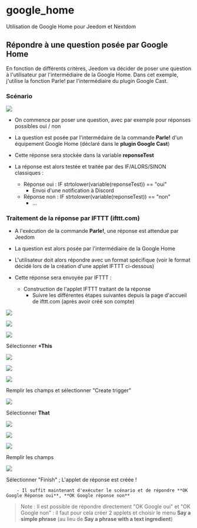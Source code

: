 # google_home

Utilisation de Google Home pour Jeedom et Nextdom

## Répondre à une question posée par Google Home

En fonction de différents critères, Jeedom va décider de poser une question à l'utilisateur par l'intermédiaire de la Google Home.
Dans cet exemple, j'utilise la fonction Parle! par l'intermédiaire du plugin Google Cast.

### Scénario

![](doc/images/Scenario.jpg) 

- On commence par poser une question, avec par exemple pour réponses possibles oui / non
- La question est posée par l'intermédaire de la commande **Parle!** d'un équipement Google Home (déclaré dans le **plugin Google Cast**)
- Cette réponse sera stockée dans la variable **reponseTest**

- La réponse est alors testée et traitée par des IF/ALORS/SINON classiques :
    - Réponse oui : IF strtolower(variable(reponseTest)) == "oui"
        - Envoi d'une notification à Discord
    - Réponse non : IF strtolower(variable(reponseTest)) == "non"
        - ...

### Traitement de la réponse par IFTTT (ifttt.com)

- A l'exécution de la commande **Parle!**, une réponse est attendue par Jeedom
- La question est alors posée par l'intermédiaire de la Google Home
- L'utilisateur doit alors répondre avec un format spécifique (voir le format décidé lors de la création d'une applet IFTTT ci-dessous)

- Cette réponse sera envoyée par IFTTT :
    - Construction de l'applet IFTTT traitant de la réponse
        - Suivre les différentes étapes suivantes depuis la page d'accueil de ifttt.com (après avoir créé son compte)

![](doc/images/Explore.jpg) 

![](doc/images/Create.jpg) 

![](doc/images/IfThisThenThat.jpg) 

Sélectionner **+This**

![](doc/images/Service.jpg) 


![](doc/images/Trigger.jpg) 

![](doc/images/GoogleAssistant.jpg) 

Remplir les champs et sélectionner "Create trigger"

![](doc/images/IfThisThenThat.jpg) 

Sélectionner **That**

![](doc/images/WebHook.jpg) 

![](doc/images/Action.jpg) 

![](doc/images/WebRequest.jpg) 

Remplir les champs

![](doc/images/createAction.jpg) 

Sélectionner "Finish" ; L'applet de réponse est créée !

        - Il suffit maintenant d'exécuter le scénario et de répondre **OK Google Réponse oui**, **OK Google réponse non**

>Note : Il est possible de répondre directement "OK Google oui" et "OK Google non" : il faut pour cela créer 2 applets et choisir le menu **Say a simple phrase** (au lieu de **Say a phrase with a text ingredient**)